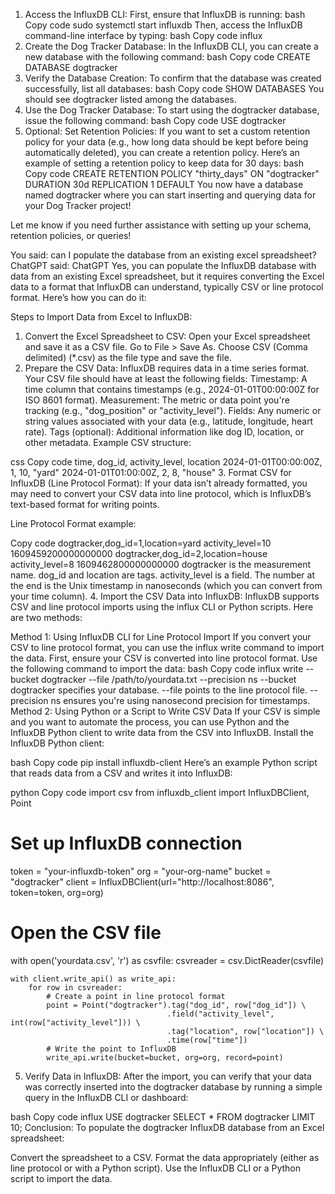 1. Access the InfluxDB CLI:
First, ensure that InfluxDB is running:
bash
Copy code
sudo systemctl start influxdb
Then, access the InfluxDB command-line interface by typing:
bash
Copy code
influx
2. Create the Dog Tracker Database:
In the InfluxDB CLI, you can create a new database with the following command:
bash
Copy code
CREATE DATABASE dogtracker
3. Verify the Database Creation:
To confirm that the database was created successfully, list all databases:
bash
Copy code
SHOW DATABASES
You should see dogtracker listed among the databases.
4. Use the Dog Tracker Database:
To start using the dogtracker database, issue the following command:
bash
Copy code
USE dogtracker
5. Optional: Set Retention Policies:
If you want to set a custom retention policy for your data (e.g., how long data should be kept before being automatically deleted), you can create a retention policy. Here’s an example of setting a retention policy to keep data for 30 days:
bash
Copy code
CREATE RETENTION POLICY "thirty_days" ON "dogtracker" DURATION 30d REPLICATION 1 DEFAULT
You now have a database named dogtracker where you can start inserting and querying data for your Dog Tracker project!

Let me know if you need further assistance with setting up your schema, retention policies, or queries!






You said:
can I populate the database from an existing excel spreadsheet?
ChatGPT said:
ChatGPT
Yes, you can populate the InfluxDB database with data from an existing Excel spreadsheet, but it requires converting the Excel data to a format that InfluxDB can understand, typically CSV or line protocol format. Here’s how you can do it:

Steps to Import Data from Excel to InfluxDB:
1. Convert the Excel Spreadsheet to CSV:
Open your Excel spreadsheet and save it as a CSV file.
Go to File > Save As.
Choose CSV (Comma delimited) (*.csv) as the file type and save the file.
2. Prepare the CSV Data:
InfluxDB requires data in a time series format. Your CSV file should have at least the following fields:
Timestamp: A time column that contains timestamps (e.g., 2024-01-01T00:00:00Z for ISO 8601 format).
Measurement: The metric or data point you're tracking (e.g., "dog_position" or "activity_level").
Fields: Any numeric or string values associated with your data (e.g., latitude, longitude, heart rate).
Tags (optional): Additional information like dog ID, location, or other metadata.
Example CSV structure:

css
Copy code
time, dog_id, activity_level, location
2024-01-01T00:00:00Z, 1, 10, "yard"
2024-01-01T01:00:00Z, 2, 8, "house"
3. Format CSV for InfluxDB (Line Protocol Format):
If your data isn’t already formatted, you may need to convert your CSV data into line protocol, which is InfluxDB’s text-based format for writing points.

Line Protocol Format example:

Copy code
dogtracker,dog_id=1,location=yard activity_level=10 1609459200000000000
dogtracker,dog_id=2,location=house activity_level=8 1609462800000000000
dogtracker is the measurement name.
dog_id and location are tags.
activity_level is a field.
The number at the end is the Unix timestamp in nanoseconds (which you can convert from your time column).
4. Import the CSV Data into InfluxDB:
InfluxDB supports CSV and line protocol imports using the influx CLI or Python scripts. Here are two methods:

Method 1: Using InfluxDB CLI for Line Protocol Import
If you convert your CSV to line protocol format, you can use the influx write command to import the data.
First, ensure your CSV is converted into line protocol format.
Use the following command to import the data:
bash
Copy code
influx write --bucket dogtracker --file /path/to/yourdata.txt --precision ns
--bucket dogtracker specifies your database.
--file points to the line protocol file.
--precision ns ensures you're using nanosecond precision for timestamps.
Method 2: Using Python or a Script to Write CSV Data
If your CSV is simple and you want to automate the process, you can use Python and the InfluxDB Python client to write data from the CSV into InfluxDB.
Install the InfluxDB Python client:

bash
Copy code
pip install influxdb-client
Here’s an example Python script that reads data from a CSV and writes it into InfluxDB:

python
Copy code
import csv
from influxdb_client import InfluxDBClient, Point

# Set up InfluxDB connection
token = "your-influxdb-token"
org = "your-org-name"
bucket = "dogtracker"
client = InfluxDBClient(url="http://localhost:8086", token=token, org=org)

# Open the CSV file
with open('yourdata.csv', 'r') as csvfile:
    csvreader = csv.DictReader(csvfile)
    
    with client.write_api() as write_api:
        for row in csvreader:
            # Create a point in line protocol format
            point = Point("dogtracker").tag("dog_id", row["dog_id"]) \
                                       .field("activity_level", int(row["activity_level"])) \
                                       .tag("location", row["location"]) \
                                       .time(row["time"])
            # Write the point to InfluxDB
            write_api.write(bucket=bucket, org=org, record=point)
5. Verify Data in InfluxDB:
After the import, you can verify that your data was correctly inserted into the dogtracker database by running a simple query in the InfluxDB CLI or dashboard:

bash
Copy code
influx
USE dogtracker
SELECT * FROM dogtracker LIMIT 10;
Conclusion:
To populate the dogtracker InfluxDB database from an Excel spreadsheet:

Convert the spreadsheet to a CSV.
Format the data appropriately (either as line protocol or with a Python script).
Use the InfluxDB CLI or a Python script to import the data.
